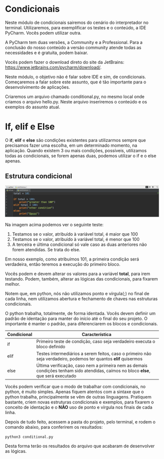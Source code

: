 # Condicionais

Neste módulo de condicionais sairemos do cenário do interpretador no terminal. Utilizaremos, para exemplificar os testes e o conteúdo, a IDE PyCharm. Vocês podem utilizar outra.

A PyCharm tem duas versões, a Community e a Professional. Para a conclusão do nosso conteúdo a versão community atende todas as necessidades e é gratuita, podem baixar.

Vocês podem fazer o download direto do site da JetBrains: <https://www.jetbrains.com/pycharm/download/>.

Neste módulo, o objetivo não é falar sobre IDE e sim, de condicionais. Começaremos a falar sobre este assunto, que é tão importante para o desenvolvimento de aplicações.

Criaremos um arquivo chamado conditional.py, no mesmo local onde criamos o arquivo hello.py. Neste arquivo inseriremos o conteúdo e os exemplos do assunto atual.

# If, elif e Else

O **if**, **elif** e **else** são condições existentes para utilizarmos sempre que precisamos fazer uma escolha, em um determinado momento, na aplicação. Quando existem 3 ou mais condições, possíveis, utilizamos todas as condicionais, se forem apenas duas, podemos utilizar o if e o else apenas.

## Estrutura condicional

![python_conditional_estruture](./images/python_conditional_estruture.png "python_conditional_estruture")

Na imagem acima podemos ver o seguinte teste:

1. Testamos se o valor, atribuído à variável total, é maior que 100
2. Testamos se o valor, atribuído à variável total, é menor que 100
3. A terceira e última condicional só vale caso as duas anteriores não forem atendidas. Se trata do else.

Em nosso exemplo, como atribuímos 101, a primeira condição será verdadeira, então teremos a execução do primeiro bloco.

Vocês podem e devem alterar os valores para a variável **total**, para irem testando. Podem, também, alterar as lógicas das condicionais, para fixarem melhor.

Notem que, em python, nós não utilizamos ponto e vírgula(;) no final de cada linha, nem utilizamos abertura e fechamento de chaves nas estruturas condicionais.

O python trabalha, totalmente, de forma identada. Vocês devem definir um padrão de identação para manter do início até o final do seu projeto. O importante é manter o padrão, para diferenciarem os blocos e condicionais.

Condicional | Característica
---------------- | ------------------
if | Primeiro teste de condição, caso seja verdadeiro executa o bloco definido
elif | Testes intermediários a serem feitos, caso o primeiro não seja verdadeiro, podemos ter quantos **elif** quisermos
else | Última verificação, caso nem a primeira nem as demais condições tenham sido atendidas, caímos no bloco **else**, que será executado

Vocês podem verificar que o modo de trabalhar com condicionais, no python, é muito simples. Apenas fiquem atentos com a sintaxe que o python trabalha, principalmente se vêm de outras linguagens. 
Pratiquem bastante, criem novas estruturas condicionais e exemplos, para fixarem o conceito de identação e o **NÃO** uso de ponto e vírgula nos finais de cada linha.

Depois de tudo feito, acessem a pasta do projeto, pelo terminal, e rodem o comando abaixo, para conferirem os resultados:

`python3 conditional.py`

Desta forma terão os resultados do arquivo que acabaram de desenvolver as lógicas.
